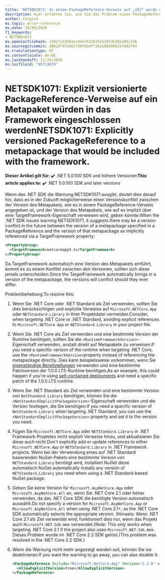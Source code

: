 ```yaml
---
title: 'NETSDK1071: In einem PackageReference-Verweis auf „{0}“ wurde eine Version von `{1}` angegeben.'
description: Hier erfahren Sie, wie Sie das Problem eines PackageReference-Verweises auf ein Metapaket lösen, das im Framework mit einer Version eingeschlossen ist.
author: Forgind
ms.topic: error-reference
ms.date: 10/09/2020
f1_keywords:
- NETSDK1071
ms.openlocfilehash: 1381fc63941ec04efb31035d13913620a195c236
ms.sourcegitcommit: d8020797a6657d0fbbdff362b80300815f682f94
ms.translationtype: HT
ms.contentlocale: de-DE
ms.lasthandoff: 11/24/2020
ms.locfileid: "95713079"
---
```

# <a name="netsdk1071-explicitly-versioned-packagereference-to-a-metapackage-that-would-be-included-with-the-framework"></a><span data-ttu-id="6b6f7-103">NETSDK1071: Explizit versionierte PackageReference-Verweise auf ein Metapaket würden in das Framework eingeschlossen werden</span><span class="sxs-lookup"><span data-stu-id="6b6f7-103">NETSDK1071: Explicitly versioned PackageReference to a metapackage that would be included with the framework.</span></span>

<span data-ttu-id="6b6f7-104">**Dieser Artikel gilt für:** ✔️ .NET 5.0.100 SDK und höhere Versionen</span><span class="sxs-lookup"><span data-stu-id="6b6f7-104">**This article applies to:** ✔️ .NET 5.0.100 SDK and later versions</span></span>

<span data-ttu-id="6b6f7-105">Wenn das .NET SDK die Warnung NETSDK1071 ausgibt, deutet dies darauf hin, dass es in der Zukunft möglicherweise einen Versionskonflikt zwischen der Version des Metapakets, wie es in einem PackageReference-Verweis angegeben ist, und der Version des Metapakets, wie auf es implizit über eine TargetFramework-Eigenschaft verwiesen wird, geben könnte:</span><span class="sxs-lookup"><span data-stu-id="6b6f7-105">When the .NET SDK issues warning NETSDK1071, it suggests there may be a version conflict in the future between the version of a metapackage specified in a PackageReference and the version of that metapackage as implicitly referenced via a TargetFramework property:</span></span>

```xml
<PropertyGroup>
  <TargetFramework>netcoreapp3.1</TargetFramework>
</PropertyGroup>
```

<span data-ttu-id="6b6f7-106">Da TargetFramework automatisch eine Version des Metapakets einführt, kommt es zu einem Konflikt zwischen den Versionen, sollten sich diese jemals unterscheiden.</span><span class="sxs-lookup"><span data-stu-id="6b6f7-106">Since the TargetFramework automatically brings in a version of the metapackage, the versions will conflict should they ever differ.</span></span>

<span data-ttu-id="6b6f7-107">Problembehebung:</span><span class="sxs-lookup"><span data-stu-id="6b6f7-107">To resolve this:</span></span>

1. <span data-ttu-id="6b6f7-108">Wenn Sie .NET Core oder .NET Standard als Ziel verwenden, sollten Sie dies berücksichtigen und explizite Verweise auf `Microsoft.NETCore.App` oder `NETStandard.Library` in Ihrer Projektdatei vermeiden.</span><span class="sxs-lookup"><span data-stu-id="6b6f7-108">Consider, when targeting .NET Core or .NET Standard, avoiding explicit references to `Microsoft.NETCore.App` or `NETStandard.Library` in your project file.</span></span>
2. <span data-ttu-id="6b6f7-109">Wenn Sie .NET Core als Ziel verwenden und eine bestimmte Version der Runtime benötigen, sollten Sie die `<RuntimeFrameworkVersion>`-Eigenschaft verwenden, anstatt direkt auf Metapakete zu verweisen.</span><span class="sxs-lookup"><span data-stu-id="6b6f7-109">If you need a specific version of the runtime when targeting .NET Core, use the `<RuntimeFrameworkVersion>`property instead of referencing the metapackage directly.</span></span> <span data-ttu-id="6b6f7-110">Dies kann beispielsweise vorkommen, wenn Sie [eigenständige Bereitstellungen](../../deploying/index.md#publish-self-contained) verwenden und eine bestimmte Patchversion der 1.0.0 LTS-Runtime benötigen.</span><span class="sxs-lookup"><span data-stu-id="6b6f7-110">As an example, this could happen if you're using [self-contained deployments](../../deploying/index.md#publish-self-contained) and need a specific patch of the 1.0.0 LTS runtime.</span></span>
3. <span data-ttu-id="6b6f7-111">Wenn Sie .NET Standard als Ziel verwenden und eine bestimmte Version von `NetStandard.Library` benötigen, können Sie die `<NetStandardImplicitPackageVersion>`-Eigenschaft verwenden und die Version festlegen, die Sie benötigen.</span><span class="sxs-lookup"><span data-stu-id="6b6f7-111">If you need a specific version of `NetStandard.Library` when targeting .NET Standard, you can use the `<NetStandardImplicitPackageVersion>` property and set it to the version you need.</span></span>
4. <span data-ttu-id="6b6f7-112">Fügen Sie `Microsoft.NETCore.App` oder `NETSTandard.Library` in .NET Framework-Projekten nicht explizit Verweise hinzu, und aktualisieren Sie diese auch nicht.</span><span class="sxs-lookup"><span data-stu-id="6b6f7-112">Don't explicitly add or update references to either `Microsoft.NETCore.App` or `NETSTandard.Library` in .NET Framework projects.</span></span> <span data-ttu-id="6b6f7-113">Wenn bei der Verwendung eines auf .NET Standard basierenden NuGet-Pakets eine bestimmte Version von `NETStandard.Library` benötigt wird, installiert NuGet diese automatisch.</span><span class="sxs-lookup"><span data-stu-id="6b6f7-113">NuGet automatically installs any version of `NETStandard.Library` you need when using a .NET Standard-based NuGet package.</span></span>
5. <span data-ttu-id="6b6f7-114">Geben Sie keine Version für `Microsoft.AspNetCore.App` oder `Microsoft.AspNetCore.All` an, wenn Sie .NET Core 2.1 oder höher verwenden, da das .NET Core SDK die benötigte Version automatisch auswählt.</span><span class="sxs-lookup"><span data-stu-id="6b6f7-114">Do not specify a version for `Microsoft.AspNetCore.App` or `Microsoft.AspNetCore.All` when using .NET Core 2.1+, as the .NET Core SDK automatically selects the appropriate version.</span></span> <span data-ttu-id="6b6f7-115">(Hinweis: Wenn .NET Core 2.1 als Ziel verwendet wird, funktioniert dies nur, wenn das Projekt auch `Microsoft.NET.Sdk.Web` verwendet.</span><span class="sxs-lookup"><span data-stu-id="6b6f7-115">(Note: This only works when targeting .NET Core 2.1 if the project also uses `Microsoft.NET.Sdk.Web`.</span></span> <span data-ttu-id="6b6f7-116">Dieses Problem wurde im .NET Core 2.2 SDK gelöst.)</span><span class="sxs-lookup"><span data-stu-id="6b6f7-116">This problem was resolved in the .NET Core 2.2 SDK.)</span></span>
6. <span data-ttu-id="6b6f7-117">Wenn die Warnung nicht mehr angezeigt werden soll, können Sie sie deaktivieren:</span><span class="sxs-lookup"><span data-stu-id="6b6f7-117">If you want the warning to go away, you can also disable it:</span></span>

   ```xml
   <PackageReference Include="Microsoft.NetCore.App" Version="2.2.8" >
     <AllowExplicitVersion>true</AllowExplicitVersion>
   </PackageReference>
   ```

